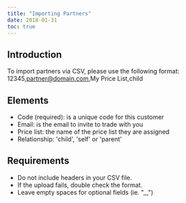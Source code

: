 ```yaml
---
title: "Importing Partners"
date: 2018-01-31
toc: true
---
```

## Introduction
To import partners via CSV, please use the following format:
12345,partner@domain.com,My Price List,child

## Elements
* Code (required): is a unique code for this customer
* Email: is the email to invite to trade with you
* Price list: the name of the price list they are assigned
* Relationship: 'child', 'self' or 'parent'

## Requirements
* Do not include headers in your CSV file.
* If the upload fails, double check the format.
* Leave empty spaces for optional fields (ie. ",,,")
